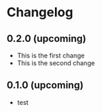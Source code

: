 # Changelog

## 0.2.0 (upcoming)

* This is the first change
* This is the second change

## 0.1.0 (upcoming)

* test
